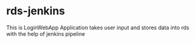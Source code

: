 # rds-jenkins
This is LoginWebApp Application takes user input and stores data into rds with the help of jenkins pipeline
